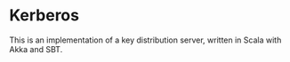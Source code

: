 Kerberos
========

This is an implementation of a key distribution server, written in Scala with Akka and SBT.
